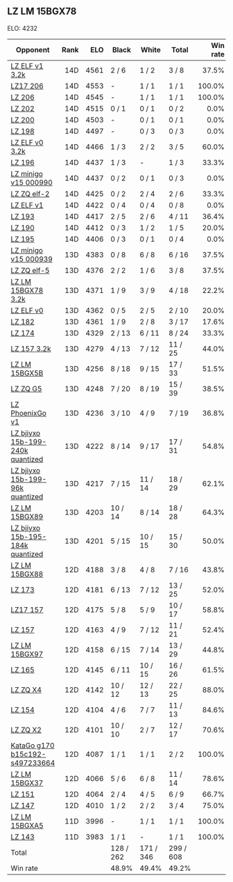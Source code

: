 ## LZ LM 15BGX78 ##

ELO: 4232

Opponent | Rank | ELO | Black | White | Total | Win rate
---------|-----:|----:|-------|-------|-------|-------:
[LZ ELF v1 3.2k](LZ%20ELF%20v1%203.2k.md) | 14D | 4561 | 2 / 6 | 1 / 2 | 3 / 8 | 37.5%
[LZ17 206](LZ17%20206.md) | 14D | 4553 | - | 1 / 1 | 1 / 1 | 100.0%
[LZ 206](LZ%20206.md) | 14D | 4545 | - | 1 / 1 | 1 / 1 | 100.0%
[LZ 202](LZ%20202.md) | 14D | 4515 | 0 / 1 | 0 / 1 | 0 / 2 | 0.0%
[LZ 200](LZ%20200.md) | 14D | 4503 | - | 0 / 1 | 0 / 1 | 0.0%
[LZ 198](LZ%20198.md) | 14D | 4497 | - | 0 / 3 | 0 / 3 | 0.0%
[LZ ELF v0 3.2k](LZ%20ELF%20v0%203.2k.md) | 14D | 4466 | 1 / 3 | 2 / 2 | 3 / 5 | 60.0%
[LZ 196](LZ%20196.md) | 14D | 4437 | 1 / 3 | - | 1 / 3 | 33.3%
[LZ minigo v15 000990](LZ%20minigo%20v15%20000990.md) | 14D | 4437 | 0 / 2 | 0 / 1 | 0 / 3 | 0.0%
[LZ ZQ elf-2](LZ%20ZQ%20elf-2.md) | 14D | 4425 | 0 / 2 | 2 / 4 | 2 / 6 | 33.3%
[LZ ELF v1](LZ%20ELF%20v1.md) | 14D | 4422 | 0 / 4 | 0 / 4 | 0 / 8 | 0.0%
[LZ 193](LZ%20193.md) | 14D | 4417 | 2 / 5 | 2 / 6 | 4 / 11 | 36.4%
[LZ 190](LZ%20190.md) | 14D | 4412 | 0 / 3 | 1 / 2 | 1 / 5 | 20.0%
[LZ 195](LZ%20195.md) | 14D | 4406 | 0 / 3 | 0 / 1 | 0 / 4 | 0.0%
[LZ minigo v15 000939](LZ%20minigo%20v15%20000939.md) | 13D | 4383 | 0 / 8 | 6 / 8 | 6 / 16 | 37.5%
[LZ ZQ elf-5](LZ%20ZQ%20elf-5.md) | 13D | 4376 | 2 / 2 | 1 / 6 | 3 / 8 | 37.5%
[LZ LM 15BGX78 3.2k](LZ%20LM%2015BGX78%203.2k.md) | 13D | 4371 | 1 / 9 | 3 / 9 | 4 / 18 | 22.2%
[LZ ELF v0](LZ%20ELF%20v0.md) | 13D | 4362 | 0 / 5 | 2 / 5 | 2 / 10 | 20.0%
[LZ 182](LZ%20182.md) | 13D | 4361 | 1 / 9 | 2 / 8 | 3 / 17 | 17.6%
[LZ 174](LZ%20174.md) | 13D | 4329 | 2 / 13 | 6 / 11 | 8 / 24 | 33.3%
[LZ 157 3.2k](LZ%20157%203.2k.md) | 13D | 4279 | 4 / 13 | 7 / 12 | 11 / 25 | 44.0%
[LZ LM 15BGX5B](LZ%20LM%2015BGX5B.md) | 13D | 4256 | 8 / 18 | 9 / 15 | 17 / 33 | 51.5%
[LZ ZQ G5](LZ%20ZQ%20G5.md) | 13D | 4248 | 7 / 20 | 8 / 19 | 15 / 39 | 38.5%
[LZ PhoenixGo v1](LZ%20PhoenixGo%20v1.md) | 13D | 4236 | 3 / 10 | 4 / 9 | 7 / 19 | 36.8%
[LZ bjiyxo 15b-199-240k quantized](LZ%20bjiyxo%2015b-199-240k%20quantized.md) | 13D | 4222 | 8 / 14 | 9 / 17 | 17 / 31 | 54.8%
[LZ bjiyxo 15b-199-96k quantized](LZ%20bjiyxo%2015b-199-96k%20quantized.md) | 13D | 4217 | 7 / 15 | 11 / 14 | 18 / 29 | 62.1%
[LZ LM 15BGX89](LZ%20LM%2015BGX89.md) | 13D | 4203 | 10 / 14 | 8 / 14 | 18 / 28 | 64.3%
[LZ bjiyxo 15b-195-184k quantized](LZ%20bjiyxo%2015b-195-184k%20quantized.md) | 13D | 4201 | 5 / 15 | 10 / 15 | 15 / 30 | 50.0%
[LZ LM 15BGX88](LZ%20LM%2015BGX88.md) | 12D | 4188 | 3 / 8 | 4 / 8 | 7 / 16 | 43.8%
[LZ 173](LZ%20173.md) | 12D | 4181 | 6 / 13 | 7 / 12 | 13 / 25 | 52.0%
[LZ17 157](LZ17%20157.md) | 12D | 4175 | 5 / 8 | 5 / 9 | 10 / 17 | 58.8%
[LZ 157](LZ%20157.md) | 12D | 4163 | 4 / 9 | 7 / 12 | 11 / 21 | 52.4%
[LZ LM 15BGX97](LZ%20LM%2015BGX97.md) | 12D | 4158 | 6 / 15 | 7 / 14 | 13 / 29 | 44.8%
[LZ 165](LZ%20165.md) | 12D | 4145 | 6 / 11 | 10 / 15 | 16 / 26 | 61.5%
[LZ ZQ X4](LZ%20ZQ%20X4.md) | 12D | 4142 | 10 / 12 | 12 / 13 | 22 / 25 | 88.0%
[LZ 154](LZ%20154.md) | 12D | 4104 | 4 / 6 | 7 / 7 | 11 / 13 | 84.6%
[LZ ZQ X2](LZ%20ZQ%20X2.md) | 12D | 4101 | 10 / 10 | 2 / 7 | 12 / 17 | 70.6%
[KataGo g170 b15c192-s497233664](KataGo%20g170%20b15c192-s497233664.md) | 12D | 4087 | 1 / 1 | 1 / 1 | 2 / 2 | 100.0%
[LZ LM 15BGX37](LZ%20LM%2015BGX37.md) | 12D | 4066 | 5 / 6 | 6 / 8 | 11 / 14 | 78.6%
[LZ 151](LZ%20151.md) | 12D | 4064 | 2 / 4 | 4 / 5 | 6 / 9 | 66.7%
[LZ 147](LZ%20147.md) | 12D | 4010 | 1 / 2 | 2 / 2 | 3 / 4 | 75.0%
[LZ LM 15BGXA5](LZ%20LM%2015BGXA5.md) | 11D | 3996 | - | 1 / 1 | 1 / 1 | 100.0%
[LZ 143](LZ%20143.md) | 11D | 3983 | 1 / 1 | - | 1 / 1 | 100.0%
Total | | | 128 / 262 | 171 / 346 | 299 / 608 | 
Win rate| | | 48.9% | 49.4% | 49.2% | 
